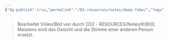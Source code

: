 ```yaml
---
{"dg-publish":true,"permalink":"/02-resources/notes/deep-fake/","tags":["ausbildung/gfn/ap1/vorbereitung","informatik/AI"],"noteIcon":"","updated":"2025-09-27T01:32:44.904+02:00"}
---
```


>Bearbeitet Video/Bild von durch [[02 - RESOURCES/Notes/KI\|KI]]. Meistens wird das Gesicht und die Stimme einer anderen Person ersetzt.